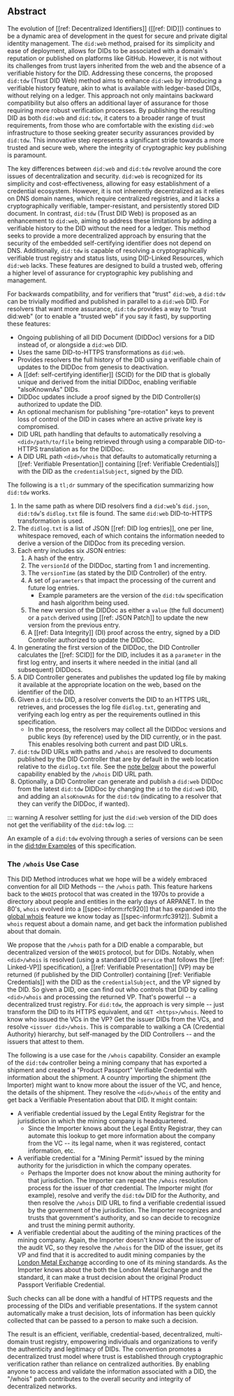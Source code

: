## Abstract

The evolution of [[ref: Decentralized Identifiers]] ([[ref: DID]]) continues to
be a dynamic area of development in the quest for secure and private digital
identity management. The `did:web` method, praised for its simplicity and ease
of deployment, allows for DIDs to be associated with a domain's reputation or
published on platforms like GitHub. However, it is not without its challenges
from trust layers inherited from the web and the absence of a verifiable history
for the DID. Addressing these concerns, the proposed `did:tdw` (Trust DID Web)
method aims to enhance `did:web` by introducing a verifiable history feature,
akin to what is available with ledger-based DIDs, without relying on a ledger.
This approach not only maintains backward compatibility but also offers an
additional layer of assurance for those requiring more robust verification
processes. By publishing the resulting DID as both `did:web` and `did:tdw`, it
caters to a broader range of trust requirements, from those who are comfortable
with the existing `did:web` infrastructure to those seeking greater security
assurances provided by `did:tdw`. This innovative step represents a significant
stride towards a more trusted and secure web, where the integrity of
cryptographic key publishing is paramount.

The key differences between `did:web` and `did:tdw` revolve around the core
issues of decentralization and security. `did:web` is recognized for its
simplicity and cost-effectiveness, allowing for easy establishment of a
credential ecosystem. However, it is not inherently decentralized as it relies
on DNS domain names, which require centralized registries, and it lacks a
cryptographically verifiable, tamper-resistant, and persistently stored DID
document. In contrast, `did:tdw` (Trust DID Web) is proposed as an enhancement
to `did:web`, aiming to address these limitations by adding a verifiable history
to the DID without the need for a ledger. This method seeks to provide a more
decentralized approach by ensuring that the security of the embedded
self-certifying identifier does not depend on DNS. Additionally, `did:tdw` is
capable of resolving a cryptographically verifiable trust registry and status
lists, using DID-Linked Resources, which `did:web` lacks. These features are
designed to build a trusted web, offering a higher level of assurance for
cryptographic key publishing and management.

For backwards compatibility, and for verifiers that "trust" `did:web`, a
`did:tdw` can be trivially modified and published in parallel to a `did:web`
DID. For resolvers that want more assurance, `did:tdw` provides a way to "trust
did:web" (or to enable a "trusted web" if you say it fast), by supporting these
features:

- Ongoing publishing of all DID Document (DIDDoc) versions for a DID instead of,
  or alongside a `did:web` DID.
- Uses the same DID-to-HTTPS transformations as `did:web`.
- Provides resolvers the full history of the DID using a verifiable chain of
  updates to the DIDDoc from genesis to deactivation.
- A [[def: self-certifying identifier]] (SCID) for the DID that is globally
  unique and derived from the initial DIDDoc, enabling verifiable "alsoKnownAs"
  DIDs.
- DIDDoc updates include a proof signed by the DID Controller(s) authorized to
  update the DID.
- An optional mechanism for publishing "pre-rotation" keys to prevent loss of
  control of the DID in cases where an active private key is compromised.
- DID URL path handling that defaults to automatically resolving a
  `<did>/path/to/file` being retrieved through using a comparable DID-to-HTTPS
  translation as for the DIDDoc.
- A DID URL path `<did>/whois` that defaults to automatically returning a [[ref:
  Verifiable Presentation]] containing [[ref: Verifiable Credentials]] with the
  DID as the `credentialSubject`, signed by the DID.

The following is a `tl;dr` summary of the specification summarizing how
`did:tdw` works.

1. In the same path as where DID resolvers find a `did:web`'s `did.json`,
  `did:tdw`'s `didlog.txt` file is found. The same `did:web` DID-to-HTTPS
  transformation is used.
2. The `didlog.txt` is a list of JSON [[ref: DID log entries]], one per line,
  whitespace removed, each of which contains the information needed to derive a
  version of the DIDDoc from its preceding version.
3. Each entry includes six JSON entries:
    1. A hash of the entry.
    2. The `versionId` of the DIDDoc, starting from 1 and incrementing.
    3. The `versionTime` (as stated by the DID Controller) of the entry.
    4. A set of `parameters` that impact the processing of the current and
      future log entries.
        - Example parameters are the version of the `did:tdw` specification and
        hash algorithm being used.
    5. The new version of the DIDDoc as either a `value` (the full document) or
      a `patch` derived using [[ref: JSON Patch]] to update the new version from
      the previous entry.
    6. A [[ref: Data Integrity]] (DI) proof across the entry, signed by a DID
      Controller authorized to update the DIDDoc.
4. In generating the first version of the DIDDoc, the DID Controller calculates
  the [[ref: SCID]] for the DID, includes it as a `parameter` in the first log
  entry, and inserts it where needed in the initial (and all subsequent)
  DIDDocs.
5. A DID Controller generates and publishes the updated log file by making it
  available at the appropriate location on the web, based on the identifier of the
  DID.
6. Given a `did:tdw` DID, a resolver converts the DID to an HTTPS URL,
  retrieves, and processes the log file `didlog.txt`, generating and verifying
  each log entry as per the requirements outlined in this specification.
    - In the process, the resolvers may collect all the DIDDoc versions and public
      keys (by reference) used by the DID currently, or in the past. This enables
      resolving both current and past DID URLs.
7. `did:tdw` DID URLs with paths and `/whois` are resolved to documents
  published by the DID Controller that are by default in the web location relative to the
  `didlog.txt` file. See the [note below](#the-whois-use-case) about the
   powerful capability enabled by the `/whois` DID URL path.
8. Optionally, a DID Controller can generate and publish a `did:web` DIDDoc
  from the latest `did:tdw` DIDDoc by changing the `id` to the `did:web` DID,
  and adding an `alsoKnownAs` for the `did:tdw` (indicating to a resolver that
  they can verify the DIDDoc, if wanted).

  ::: warning
    A resolver settling for just the `did:web` version of the DID does not get the verifiability of the `did:tdw` log.
  :::

An example of a `did:tdw` evolving through a series of versions can be seen in
the [did:tdw Examples](#didtdw-example) of this specification.

### The `/whois` Use Case

This DID Method introduces what we hope will be a widely embraced convention for all DID Methods -- the `/whois` path. This feature harkens back to the `WHOIS` protocol that was created in the 1970s to provide a directory about people and entities in the early days of ARPANET. In the 80's, `whois` evolved into a [[spec-inform:rfc920]] that has expanded into the [global whois](https://en.wikipedia.org/wiki/WHOIS) feature we know today as [[spec-inform:rfc3912]]. Submit a `whois` request about a domain name, and get back the information published about that domain.

We propose that the `/whois` path for a DID enable a comparable, but decentralized version of the `WHOIS` protocol, but for DIDs. Notably, when `<did>/whois` is resolved (using a standard DID `service` that follows the [[ref: Linked-VP]] specification), a [[ref: Verifiable Presentation]] (VP) may be returned (if published by the DID Controller) containing [[ref: Verifiable Credentials]] with the DID as the `credentialSubject`, and the VP signed by the DID. So given a DID, one can find out who controls that DID by calling `<did>/whois` and processing the returned VP. That's powerful -- a decentralized trust registry. For `did:tdw`, the approach is very simple -- just transform the DID to its HTTPS equivalent, and `GET <https>/whois`. Need to know who issued the VCs in the VP? Get the issuer DIDs from the VCs, and resolve `<issuer did>/whois`. This is comparable to walking a CA (Credential Authority) hierarchy, but self-managed by the DID Controllers -- and the issuers that attest to them.

The following is a use case for the `/whois` capability. Consider an example of the `did:tdw` controller being a mining company that has exported a shipment and created a "Product Passport" Verifiable Credential with information about the shipment. A country importing the shipment (the Importer) might want to know more about the issuer of the VC, and hence, the details of the shipment. They resolve the `<did>/whois` of the entity and get back a Verifiable Presentation about that DID. It might contain:

- A verifiable credential issued by the Legal Entity Registrar for the jurisdiction in which the mining company is headquartered.
  - Since the Importer knows about the Legal Entity Registrar, they can automate this lookup to get more information about the company from the VC -- its legal name, when it was registered, contact information, etc.
- A verifiable credential for a "Mining Permit" issued by the mining authority for the jurisdiction in which the company operates.
  - Perhaps the Importer does not know about the mining authority for that jurisdiction. The Importer can repeat the `/whois` resolution process for the issuer of _that_ credential. The Importer might (for example), resolve and verify the `did:tdw` DID for the Authority, and then resolve the `/whois` DID URL to find a verifiable credential issued by the government of the jurisdiction. The Importer recognizes and trusts that government's authority, and so can decide to recognize and trust the mining permit authority.
- A verifiable credential about the auditing of the mining practices of the mining company. Again, the Importer doesn't know about the issuer of the audit VC, so they resolve the `/whois` for the DID of the issuer, get its VP and find that it is accredited to audit mining companies by the [London Metal Exchange](https://www.lme.com/en/) according to one of its mining standards. As the Importer knows about the both the London Metal Exchange and the standard, it can make a trust decision about the original Product Passport Verifiable Credential.

Such checks can all be done with a handful of HTTPS requests and the processing of the DIDs and verifiable presentations. If the system cannot automatically make a trust decision, lots of information has been quickly collected that can be passed to a person to make such a decision.

The result is an efficient, verifiable, credential-based, decentralized, multi-domain trust registry, empowering individuals and organizations to verify the authenticity and legitimacy of DIDs. The convention promotes a decentralized trust model where trust is established through cryptographic verification rather than reliance on centralized authorities. By enabling anyone to access and validate the information associated with a DID, the "/whois" path contributes to the overall security and integrity of decentralized networks.
